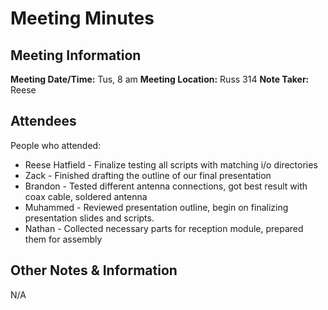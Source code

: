 # Meeting Minutes
## Meeting Information
**Meeting Date/Time:** Tus, 8 am
**Meeting Location:** Russ 314
**Note Taker:** Reese

## Attendees
People who attended:
- Reese Hatfield - Finalize testing all scripts with matching i/o directories
- Zack - Finished drafting the outline of our final presentation
- Brandon - Tested different antenna connections, got best result with coax cable, soldered antenna
- Muhammed - Reviewed presentation outline, begin on finalizing presentation slides and scripts.
- Nathan - Collected necessary parts for reception module, prepared them for assembly

## Other Notes & Information
N/A
